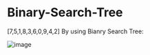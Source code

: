 # Binary-Search-Tree
[7,5,1,8,3,6,0,9,4,2] By using Bianry Search Tree:

![image](https://user-images.githubusercontent.com/109015987/181799283-561b255d-d87f-443c-a640-d80b0e56b32f.png)
